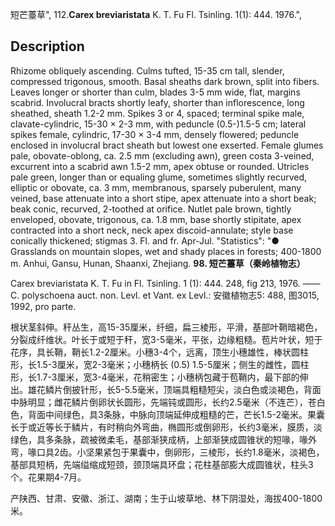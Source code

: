 短芒薹草",
112.**Carex breviaristata** K. T. Fu Fl. Tsinling. 1(1): 444. 1976.",

## Description
Rhizome obliquely ascending. Culms tufted, 15-35 cm tall, slender, compressed trigonous, smooth. Basal sheaths dark brown, split into fibers. Leaves longer or shorter than culm, blades 3-5 mm wide, flat, margins scabrid. Involucral bracts shortly leafy, shorter than inflorescence, long sheathed, sheath 1.2-2 mm. Spikes 3 or 4, spaced; terminal spike male, clavate-cylindric, 15-30 × 2-3 mm, with peduncle (0.5-)1.5-5 cm; lateral spikes female, cylindric, 17-30 × 3-4 mm, densely flowered; peduncle enclosed in involucral bract sheath but lowest one exserted. Female glumes pale, obovate-oblong, ca. 2.5 mm (excluding awn), green costa 3-veined, excurrent into a scabrid awn 1.5-2 mm, apex obtuse or rounded. Utricles pale green, longer than or equaling glume, sometimes slightly recurved, elliptic or obovate, ca. 3 mm, membranous, sparsely puberulent, many veined, base attenuate into a short stipe, apex attenuate into a short beak; beak conic, recurved, 2-toothed at orifice. Nutlet pale brown, tightly enveloped, obovate, trigonous, ca. 1.8 mm, base shortly stipitate, apex contracted into a short neck, neck apex discoid-annulate; style base conically thickened; stigmas 3. Fl. and fr. Apr-Jul.
  "Statistics": "● Grasslands on mountain slopes, wet and shady places in forests; 400-1800 m. Anhui, Gansu, Hunan, Shaanxi, Zhejiang.
**98. 短芒薹草（秦岭植物志）**

Carex breviaristata K. T. Fu in Fl. Tsinling. 1 (1): 444. 248, fig 213, 1976. ——C. polyschoena auct. non. Levl. et Vant. ex Levl.: 安徽植物志5: 488, 图3015, 1992, pro parte.

根状茎斜伸。秆丛生，高15-35厘米，纤细，扁三棱形，平滑，基部叶鞘暗褐色，分裂成纤维状。叶长于或短于秆，宽3-5毫米，平张，边缘粗糙。苞片叶状，短于花序，具长鞘，鞘长1.2-2厘米。小穗3-4个，远离，顶生小穗雄性，棒状圆柱形，长1.5-3厘米，宽2-3毫米；小穗柄长 (0.5) 1.5-5厘米；侧生的雌性，圆柱形，长1.7-3厘米，宽3-4毫米，花稍密生；小穗柄包藏于苞鞘内，最下部的伸出。雄花鳞片倒披针形，长5-5.5毫米，顶端具粗糙短尖，淡白色或淡褐色，背面中脉明显；雌花鳞片倒卵状长圆形，先端钝或圆形，长约2.5毫米（不连芒），苍白色，背面中间绿色，具3条脉，中脉向顶端延伸成粗糙的芒，芒长1.5-2毫米。果囊长于或近等长于鳞片，有时稍向外弯曲，椭圆形或倒卵形，长约3毫米，膜质，淡绿色，具多条脉，疏被微柔毛，基部渐狭成柄，上部渐狭成圆锥状的短喙，喙外弯，喙口具2齿。小坚果紧包于果囊中，倒卵形，三棱形，长约1.8毫米，淡褐色，基部具短柄，先端缢缩成短颈，颈顶端具环盘；花柱基部膨大成圆锥状，柱头3个。花果期4-7月。

产陕西、甘肃、安徽、浙江、湖南；生于山坡草地、林下阴湿处，海拔400-1800米。
